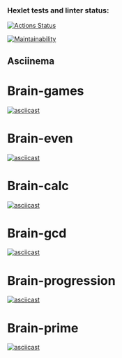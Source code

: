 ### Hexlet tests and linter status:
[![Actions Status](https://github.com/katrinaMalkova/frontend-project-44/actions/workflows/hexlet-check.yml/badge.svg)](https://github.com/katrinaMalkova/frontend-project-44/actions)

[![Maintainability](https://api.codeclimate.com/v1/badges/887206cf7cc875e491a1/maintainability)](https://codeclimate.com/github/katrinaMalkova/frontend-project-44/maintainability)

## Asciinema

# Brain-games
[![asciicast](https://asciinema.org/a/WkfQmzmgx73ScHsRx3vA15MFk.svg)](https://asciinema.org/a/WkfQmzmgx73ScHsRx3vA15MFk)

# Brain-even
[![asciicast](https://asciinema.org/a/XWPHzSY7kux0AfHhHCouiv6BG.svg)](https://asciinema.org/a/XWPHzSY7kux0AfHhHCouiv6BG)

# Brain-calc
[![asciicast](https://asciinema.org/a/UbNhFigP0ekW2Ztwe6D3VFWMp.svg)](https://asciinema.org/a/UbNhFigP0ekW2Ztwe6D3VFWMp)

# Brain-gcd
[![asciicast](https://asciinema.org/a/YaUjcwIVoWwzJB6zKsGcI4GoO.svg)](https://asciinema.org/a/YaUjcwIVoWwzJB6zKsGcI4GoO)

# Brain-progression
[![asciicast](https://asciinema.org/a/GQesmuCiiKpuv424jrGOA5bqR.svg)](https://asciinema.org/a/GQesmuCiiKpuv424jrGOA5bqR)

# Brain-prime
[![asciicast](https://asciinema.org/a/vK2JuWhCtIRL1gTEhUUVo5TYA.svg)](https://asciinema.org/a/vK2JuWhCtIRL1gTEhUUVo5TYA)